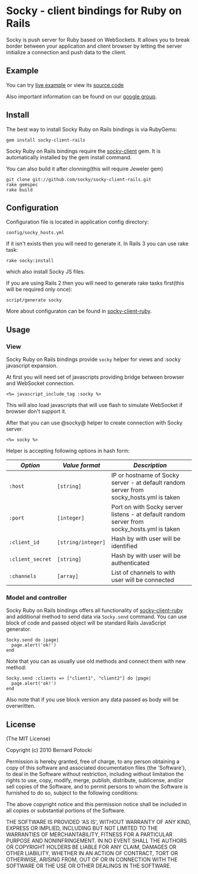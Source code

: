 Socky - client bindings for Ruby on Rails
===========

Socky is push server for Ruby based on WebSockets. It allows you to break border between your application and client browser by letting the server initialize a connection and push data to the client.

## Example

You can try [live example](http://sockydemo.imanel.org) or view its [source code](http://github.com/socky/socky-example)

Also important information can be found on our [google group](http://groups.google.com/group/socky-users).

## Install

The best way to install Socky Ruby on Rails bindings is via RubyGems:

    gem install socky-client-rails

Socky Ruby on Rails bindings require the [socky-client](http://github.com/socky/socky-client-ruby) gem. It is automatically installed by the gem install command.

You can also build it after clonning(this will require Jeweler gem)

    git clone git://github.com/socky/socky-client-rails.git
    rake gemspec
    rake build

## Configuration

Configuration file is located in application config directory:

    config/socky_hosts.yml

If it isn't exists then you will need to generate it. In Rails 3 you can use rake task:

    rake socky:install

which also install Socky JS files.

If you are using Rails 2 then you will need to generate rake tasks first(this will be required only once):

    script/generate socky

More about configuraton can be found in [socky-client-ruby](http://github.com/socky/socky-client-ruby).

## Usage

### View

Socky Ruby on Rails bindings provide `socky` helper for views and :socky javascript expansion.

At first you will need set of javascripts providing bridge between browser and WebSocket connection.

    <%= javascript_include_tag :socky %>

This will also load javascripts that will use flash to simulate WebSocket if browser don't support it.

After that you can use @socky@ helper to create connection with Socky server.

    <%= socky %>

Helper is accepting following options in hash form:

| *Option*         | *Value format*     | *Description* |
| ---------------- | ------------------ | ------------- |
| `:host`          | `[string]`         | IP or hostname of Socky server - at default random server from socky_hosts.yml is taken
| `:port`          | `[integer]`        | Port on with Socky server listens - at default random server from socky_hosts.yml is taken
| `:client_id`     | `[string/integer]` | Hash by with user will be identified
| `:client_secret` | `[string]`         | Hash by with user will be authenticated
| `:channels`      | `[array]`          | List of channels to with user will be connected

### Model and controller

Socky Ruby on Rails bindings offers all functionality of [socky-client-ruby](http://github.com/socky/socky-client-ruby) and additional method to send data via `Socky.send` command. You can use block of code and passed object will be standard Rails JavaScript generator.

    Socky.send do |page|
      page.alert('ok!')
    end

Note that you can as usually use old methods and connect them with new method:

    Socky.send :clients => ["client1", "client2"] do |page|
      page.alert('ok!')
    end

Also note that if you use block version any data passed as body will be overwritten.

## License

(The MIT License)

Copyright (c) 2010 Bernard Potocki

Permission is hereby granted, free of charge, to any person obtaining a copy of this software and associated documentation files (the 'Software'), to deal in the Software without restriction, including without limitation the rights to use, copy, modify, merge, publish, distribute, sublicense, and/or sell copies of the Software, and to permit persons to whom the Software is furnished to do so, subject to the following conditions:

The above copyright notice and this permission notice shall be included in all copies or substantial portions of the Software.

THE SOFTWARE IS PROVIDED 'AS IS', WITHOUT WARRANTY OF ANY KIND, EXPRESS OR IMPLIED, INCLUDING BUT NOT LIMITED TO THE WARRANTIES OF MERCHANTABILITY, FITNESS FOR A PARTICULAR PURPOSE AND NONINFRINGEMENT.  IN NO EVENT SHALL THE AUTHORS OR COPYRIGHT HOLDERS BE LIABLE FOR ANY CLAIM, DAMAGES OR OTHER LIABILITY, WHETHER IN AN ACTION OF CONTRACT, TORT OR OTHERWISE, ARISING FROM, OUT OF OR IN CONNECTION WITH THE SOFTWARE OR THE USE OR OTHER DEALINGS IN THE SOFTWARE.